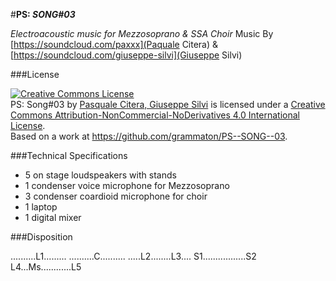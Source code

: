 #**PS: *SONG#03***

*Electroacoustic music for Mezzosoprano & SSA Choir*
Music By [https://soundcloud.com/paxxx](Paquale Citera) & [https://soundcloud.com/giuseppe-silvi](Giuseppe Silvi)

###License

<a rel="license" href="http://creativecommons.org/licenses/by-nc-nd/4.0/deed.en_US"><img alt="Creative Commons License" style="border-width:0" src="http://i.creativecommons.org/l/by-nc-nd/4.0/88x31.png" /></a><br /><span xmlns:dct="http://purl.org/dc/terms/" property="dct:title">PS: Song#03</span> by <a xmlns:cc="http://creativecommons.org/ns#" href="https://github.com/grammaton/PS--SONG--03" property="cc:attributionName" rel="cc:attributionURL">Pasquale Citera, Giuseppe Silvi</a> is licensed under a <a rel="license" href="http://creativecommons.org/licenses/by-nc-nd/4.0/deed.en_US">Creative Commons Attribution-NonCommercial-NoDerivatives 4.0 International License</a>.<br />Based on a work at <a xmlns:dct="http://purl.org/dc/terms/" href="https://github.com/grammaton/PS--SONG--03" rel="dct:source">https://github.com/grammaton/PS--SONG--03</a>.

###Technical Specifications 
* 5 on stage loudspeakers with stands
* 1 condenser voice microphone for Mezzosoprano
* 3 condenser coardioid microphone for choir
* 1 laptop
* 1 digital mixer

###Disposition

..........L1.........
..........C..........
.....L2........L3....
S1.................S2
L4...Ms............L5